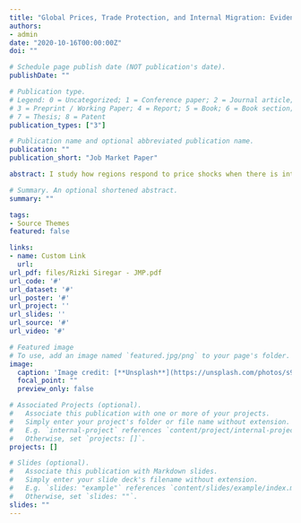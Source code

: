 ```yaml
---
title: "Global Prices, Trade Protection, and Internal Migration: Evidence from Indonesia"
authors:
- admin
date: "2020-10-16T00:00:00Z"
doi: ""

# Schedule page publish date (NOT publication's date).
publishDate: ""

# Publication type.
# Legend: 0 = Uncategorized; 1 = Conference paper; 2 = Journal article;
# 3 = Preprint / Working Paper; 4 = Report; 5 = Book; 6 = Book section;
# 7 = Thesis; 8 = Patent
publication_types: ["3"]

# Publication name and optional abbreviated publication name.
publication: ""
publication_short: "Job Market Paper"

abstract: I study how regions respond to price shocks when there is internal migration. I examine Indonesia in the 2000s as it faced both a commodity boom and initiated its import restrictions on rice, a staple food for its large population. I measure exposure to shocks using the variation in the importance of palm-oil and rice across district economies. I find that districts exposed to palm-oil price shocks have significantly higher expenditure per capita and hence receive more migration. However, exposure to rice price shocks did not materialize as higher purchasing power to exposed districts. I estimate that the overall welfare increased by 0.39% in Indonesia over the period of 2005 to 2010, with one third of the increase is accounted for internal migration.

# Summary. An optional shortened abstract.
summary: ""

tags:
- Source Themes
featured: false

links:
- name: Custom Link
  url: 
url_pdf: files/Rizki Siregar - JMP.pdf
url_code: '#'
url_dataset: '#'
url_poster: '#'
url_project: ''
url_slides: ''
url_source: '#'
url_video: '#'

# Featured image
# To use, add an image named `featured.jpg/png` to your page's folder. 
image:
  caption: 'Image credit: [**Unsplash**](https://unsplash.com/photos/s9CC2SKySJM)'
  focal_point: ""
  preview_only: false

# Associated Projects (optional).
#   Associate this publication with one or more of your projects.
#   Simply enter your project's folder or file name without extension.
#   E.g. `internal-project` references `content/project/internal-project/index.md`.
#   Otherwise, set `projects: []`.
projects: []

# Slides (optional).
#   Associate this publication with Markdown slides.
#   Simply enter your slide deck's filename without extension.
#   E.g. `slides: "example"` references `content/slides/example/index.md`.
#   Otherwise, set `slides: ""`.
slides: ""
---
```

